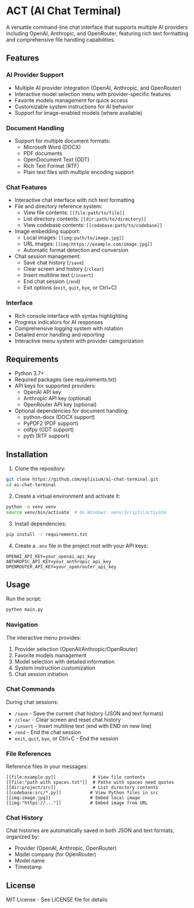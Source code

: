# ACT (AI Chat Terminal)

A versatile command-line chat interface that supports multiple AI providers including OpenAI, Anthropic, and OpenRouter, featuring rich text formatting and comprehensive file handling capabilities.

## Features

### AI Provider Support
- Multiple AI provider integration (OpenAI, Anthropic, and OpenRouter)
- Interactive model selection menu with provider-specific features
- Favorite models management for quick access
- Customizable system instructions for AI behavior
- Support for image-enabled models (where available)

### Document Handling
- Support for multiple document formats:
  - Microsoft Word (DOCX)
  - PDF documents
  - OpenDocument Text (ODT)
  - Rich Text Format (RTF)
  - Plain text files with multiple encoding support

### Chat Features
- Interactive chat interface with rich text formatting
- File and directory reference system:
  - View file contents: `[[file:path/to/file]]`
  - List directory contents: `[[dir:path/to/directory]]`
  - View codebase contents: `[[codebase:path/to/codebase]]`
- Image embedding support:
  - Local images: `[[img:path/to/image.jpg]]`
  - URL images: `[[img:https://example.com/image.jpg]]`
  - Automatic format detection and conversion
- Chat session management:
  - Save chat history (`/save`)
  - Clear screen and history (`/clear`)
  - Insert multiline text (`/insert`)
  - End chat session (`/end`)
  - Exit options (`exit`, `quit`, `bye`, or Ctrl+C)

### Interface
- Rich console interface with syntax highlighting
- Progress indicators for AI responses
- Comprehensive logging system with rotation
- Detailed error handling and reporting
- Interactive menu system with provider categorization

## Requirements

- Python 3.7+
- Required packages (see requirements.txt)
- API keys for supported providers:
  - OpenAI API key
  - Anthropic API key (optional)
  - OpenRouter API key (optional)
- Optional dependencies for document handling:
  - python-docx (DOCX support)
  - PyPDF2 (PDF support)
  - odfpy (ODT support)
  - pyth (RTF support)

## Installation

1. Clone the repository:
```bash
git clone https://github.com/eplisium/ai-chat-terminal.git
cd ai-chat-terminal
```

2. Create a virtual environment and activate it:
```bash
python -m venv venv
source venv/bin/activate  # On Windows: venv\Scripts\activate
```

3. Install dependencies:
```bash
pip install -r requirements.txt
```

4. Create a `.env` file in the project root with your API keys:
```
OPENAI_API_KEY=your_openai_api_key
ANTHROPIC_API_KEY=your_anthropic_api_key
OPENROUTER_API_KEY=your_openrouter_api_key
```

## Usage

Run the script:
```bash
python main.py
```

### Navigation
The interactive menu provides:
1. Provider selection (OpenAI/Anthropic/OpenRouter)
2. Favorite models management
3. Model selection with detailed information
4. System instruction customization
5. Chat session initiation

### Chat Commands
During chat sessions:
- `/save` - Save the current chat history (JSON and text formats)
- `/clear` - Clear screen and reset chat history
- `/insert` - Insert multiline text (end with END on new line)
- `/end` - End the chat session
- `exit`, `quit`, `bye`, or Ctrl+C - End the session

### File References
Reference files in your messages:
```
[[file:example.py]]              # View file contents
[[file:"path with spaces.txt"]]  # Paths with spaces need quotes
[[dir:project/src]]              # List directory contents
[[codebase:src/*.py]]           # View Python files in src
[[img:image.jpg]]               # Embed local image
[[img:"https://..."]]           # Embed image from URL
```

### Chat History
Chat histories are automatically saved in both JSON and text formats, organized by:
- Provider (OpenAI, Anthropic, OpenRouter)
- Model company (for OpenRouter)
- Model name
- Timestamp

## License

MIT License - See LICENSE file for details 